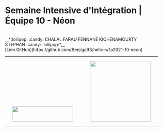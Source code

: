 # Semaine Intensive d'Intégration | Équipe 10 - Néon

</br>
__*:lollipop: :candy:  CHALAL FARAU FENNANE KICHENAMOURTY STEPHAN :candy: :lollipop:*__ 

</br>
[Lien GitHub](https://github.com/Benjigo93/hetic-w1p2021-10-neon)

***
<div align="center">
<img margin-right="500" src="../assets/haribo-logo.png" width="200" height="50"> &nbsp;&nbsp;&nbsp;&nbsp;&nbsp;&nbsp;&nbsp;&nbsp;&nbsp;&nbsp;&nbsp;&nbsp; <img src="../assets/hetic-logo.png" width="200">
</div>

***
